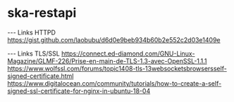 # ska-restapi

--- Links HTTPD
https://gist.github.com/laobubu/d6d0e9beb934b60b2e552c2d03e1409e

--- Links TLS/SSL
https://connect.ed-diamond.com/GNU-Linux-Magazine/GLMF-226/Prise-en-main-de-TLS-1.3-avec-OpenSSL-1.1.1
https://www.wolfssl.com/forums/topic1408-tls-13websocketsbrowsersself-signed-certificate.html
https://www.digitalocean.com/community/tutorials/how-to-create-a-self-signed-ssl-certificate-for-nginx-in-ubuntu-18-04
